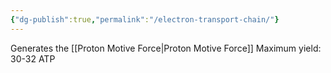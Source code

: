 ```yaml
---
{"dg-publish":true,"permalink":"/electron-transport-chain/"}
---
```


Generates the [[Proton Motive Force\|Proton Motive Force]]
Maximum yield: 30-32 ATP